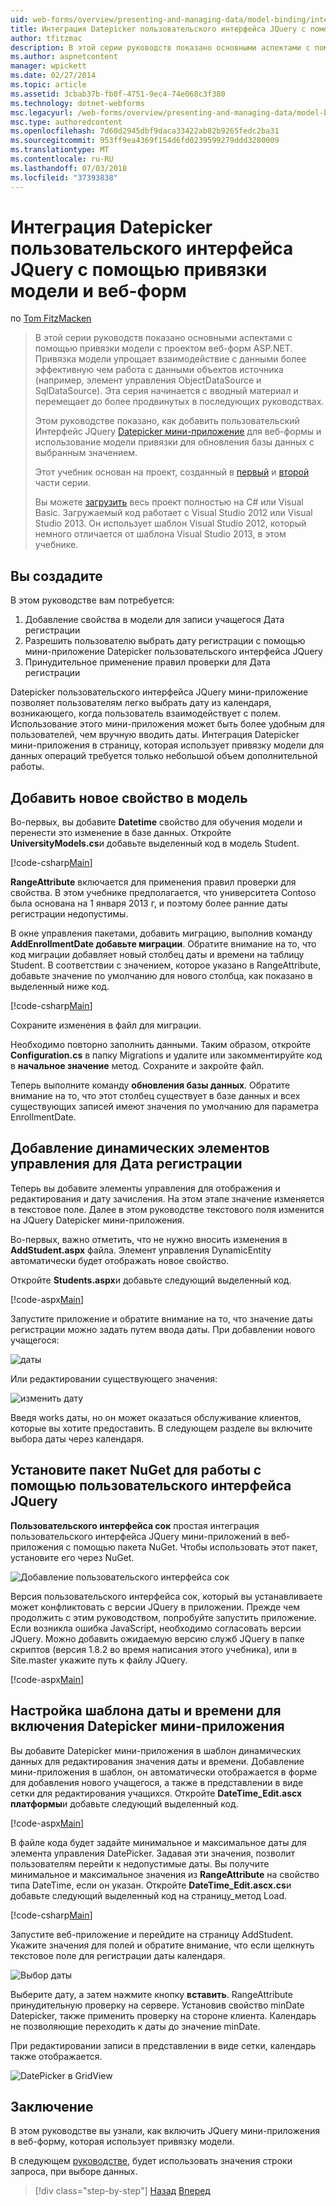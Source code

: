 ```yaml
---
uid: web-forms/overview/presenting-and-managing-data/model-binding/integrating-jquery-ui
title: Интеграция Datepicker пользовательского интерфейса JQuery с помощью привязки модели и веб-форм | Документация Майкрософт
author: tfitzmac
description: В этой серии руководств показано основными аспектами с помощью привязки модели с проектом веб-форм ASP.NET. Привязка модели позволяет взаимодействие с данными более прямой-...
ms.author: aspnetcontent
manager: wpickett
ms.date: 02/27/2014
ms.topic: article
ms.assetid: 3cbab37b-fb0f-4751-9ec4-74e068c3f380
ms.technology: dotnet-webforms
msc.legacyurl: /web-forms/overview/presenting-and-managing-data/model-binding/integrating-jquery-ui
msc.type: authoredcontent
ms.openlocfilehash: 7d60d2945dbf9daca33422ab82b9265fedc2ba31
ms.sourcegitcommit: 953ff9ea4369f154d6fd0239599279ddd3280009
ms.translationtype: MT
ms.contentlocale: ru-RU
ms.lasthandoff: 07/03/2018
ms.locfileid: "37393838"
---
```

<a name="integrating-jquery-ui-datepicker-with-model-binding-and-web-forms"></a>Интеграция Datepicker пользовательского интерфейса JQuery с помощью привязки модели и веб-форм
====================
по [Tom FitzMacken](https://github.com/tfitzmac)

> В этой серии руководств показано основными аспектами с помощью привязки модели с проектом веб-форм ASP.NET. Привязка модели упрощает взаимодействие с данными более эффективную чем работа с данными объектов источника (например, элемент управления ObjectDataSource и SqlDataSource). Эта серия начинается с вводный материал и перемещает до более продвинутых в последующих руководствах.
> 
> Этом руководстве показано, как добавить пользовательский Интерфейс JQuery [Datepicker мини-приложение](http://jqueryui.com/datepicker/) для веб-формы и использование модели привязки для обновления базы данных с выбранным значением.
> 
> Этот учебник основан на проект, созданный в [первый](retrieving-data.md) и [второй](updating-deleting-and-creating-data.md) части серии.
> 
> Вы можете [загрузить](https://go.microsoft.com/fwlink/?LinkId=286116) весь проект полностью на C# или Visual Basic. Загружаемый код работает с Visual Studio 2012 или Visual Studio 2013. Он использует шаблон Visual Studio 2012, который немного отличается от шаблона Visual Studio 2013, в этом учебнике.


## <a name="what-youll-build"></a>Вы создадите

В этом руководстве вам потребуется:

1. Добавление свойства в модели для записи учащегося Дата регистрации
2. Разрешить пользователю выбрать дату регистрации с помощью мини-приложение Datepicker пользовательского интерфейса JQuery
3. Принудительное применение правил проверки для Дата регистрации

Datepicker пользовательского интерфейса JQuery мини-приложение позволяет пользователям легко выбрать дату из календаря, возникающего, когда пользователь взаимодействует с полем. Использование этого мини-приложения может быть более удобным для пользователей, чем вручную вводить даты. Интеграция Datepicker мини-приложения в страницу, которая использует привязку модели для данных операций требуется только небольшой объем дополнительной работы.

## <a name="add-a-new-property-to-the-model"></a>Добавить новое свойство в модель

Во-первых, вы добавите **Datetime** свойство для обучения модели и перенести это изменение в базе данных. Откройте **UniversityModels.cs**и добавьте выделенный код в модель Student.

[!code-csharp[Main](integrating-jquery-ui/samples/sample1.cs?highlight=16-18)]

**RangeAttribute** включается для применения правил проверки для свойства. В этом учебнике предполагается, что университета Contoso была основана на 1 января 2013 г, и поэтому более ранние даты регистрации недопустимы.

В окне управления пакетами, добавить миграцию, выполнив команду **AddEnrollmentDate добавьте миграции**. Обратите внимание на то, что код миграции добавляет новый столбец даты и времени на таблицу Student. В соответствии с значением, которое указано в RangeAttribute, добавьте значение по умолчанию для нового столбца, как показано в выделенный ниже код.

[!code-csharp[Main](integrating-jquery-ui/samples/sample2.cs?highlight=11)]

Сохраните изменения в файл для миграции.

Необходимо повторно заполнить данными. Таким образом, откройте **Configuration.cs** в папку Migrations и удалите или закомментируйте код в **начальное значение** метод. Сохраните и закройте файл.

Теперь выполните команду **обновления базы данных**. Обратите внимание на то, что этот столбец существует в базе данных и всех существующих записей имеют значения по умолчанию для параметра EnrollmentDate.

## <a name="add-dynamic-controls-for-enrollment-date"></a>Добавление динамических элементов управления для Дата регистрации

Теперь вы добавите элементы управления для отображения и редактирования и дату зачисления. На этом этапе значение изменяется в текстовое поле. Далее в этом руководстве текстового поля изменится на JQuery Datepicker мини-приложения.

Во-первых, важно отметить, что не нужно вносить изменения в **AddStudent.aspx** файла. Элемент управления DynamicEntity автоматически будет отображать новое свойство.

Откройте **Students.aspx**и добавьте следующий выделенный код.

[!code-aspx[Main](integrating-jquery-ui/samples/sample3.aspx?highlight=13)]

Запустите приложение и обратите внимание на то, что значение даты регистрации можно задать путем ввода даты. При добавлении нового учащегося:

![даты](integrating-jquery-ui/_static/image1.png)

Или редактировании существующего значения:

![изменить дату](integrating-jquery-ui/_static/image2.png)

Введя works даты, но он может оказаться обслуживание клиентов, которые вы хотите предоставить. В следующем разделе вы включите выбора даты через календаря.

## <a name="install-nuget-package-to-work-with-jquery-ui"></a>Установите пакет NuGet для работы с помощью пользовательского интерфейса JQuery

**Пользовательского интерфейса сок** простая интеграция пользовательского интерфейса JQuery мини-приложений в веб-приложения с помощью пакета NuGet. Чтобы использовать этот пакет, установите его через NuGet.

![Добавление пользовательского интерфейса сок](integrating-jquery-ui/_static/image3.png)

Версия пользовательского интерфейса сок, который вы устанавливаете может конфликтовать с версии JQuery в приложении. Прежде чем продолжить с этим руководством, попробуйте запустить приложение. Если возникла ошибка JavaScript, необходимо согласовать версии JQuery. Можно добавить ожидаемую версию служб JQuery в папке скриптов (версия 1.8.2 во время написания этого учебника), или в Site.master укажите путь к файлу JQuery.

[!code-aspx[Main](integrating-jquery-ui/samples/sample4.aspx)]

## <a name="customize-datetime-template-to-include-datepicker-widget"></a>Настройка шаблона даты и времени для включения Datepicker мини-приложения

Вы добавите Datepicker мини-приложения в шаблон динамических данных для редактирования значения даты и времени. Добавление мини-приложения в шаблон, он автоматически отображается в форме для добавления нового учащегося, а также в представлении в виде сетки для редактирования учащихся. Откройте **DateTime\_Edit.ascx платформы**и добавьте следующий выделенный код.

[!code-aspx[Main](integrating-jquery-ui/samples/sample5.aspx?highlight=3)]

В файле кода будет задайте минимальное и максимальное даты для элемента управления DatePicker. Задавая эти значения, позволит пользователям перейти к недопустимые даты. Вы получите минимальное и максимальное значения из **RangeAttribute** на свойство типа DateTime, если он указан. Откройте **DateTime\_Edit.ascx.cs**и добавьте следующий выделенный код на страницу\_метод Load.

[!code-csharp[Main](integrating-jquery-ui/samples/sample6.cs?highlight=9-14)]

Запустите веб-приложение и перейдите на страницу AddStudent. Укажите значения для полей и обратите внимание, что если щелкнуть текстовое поле для регистрации даты календаря.

![Выбор даты](integrating-jquery-ui/_static/image4.png)

Выберите дату, а затем нажмите кнопку **вставить**. RangeAttribute принудительную проверку на сервере. Установив свойство minDate Datepicker, также применить проверку на стороне клиента. Календарь не позволяющие переходить к даты до значение minDate.

При редактировании записи в представлении в виде сетки, календарь также отображается.

![DatePicker в GridView](integrating-jquery-ui/_static/image5.png)

## <a name="conclusion"></a>Заключение

В этом руководстве вы узнали, как включить JQuery мини-приложения в веб-форму, которая использует привязку модели.

В следующем [руководстве](using-query-string-values-to-retrieve-data.md), будет использовать значения строки запроса, при выборе данных.

> [!div class="step-by-step"]
> [Назад](sorting-paging-and-filtering-data.md)
> [Вперед](using-query-string-values-to-retrieve-data.md)

